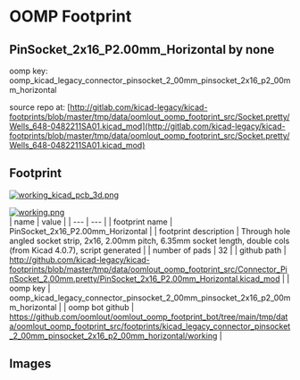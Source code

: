# OOMP Footprint  
## PinSocket_2x16_P2.00mm_Horizontal  by none  
  
oomp key: oomp_kicad_legacy_connector_pinsocket_2_00mm_pinsocket_2x16_p2_00mm_horizontal  
  
source repo at: [http://gitlab.com/kicad-legacy/kicad-footprints/blob/master/tmp/data/oomlout_oomp_footprint_src/Socket.pretty/Wells_648-0482211SA01.kicad_mod](http://gitlab.com/kicad-legacy/kicad-footprints/blob/master/tmp/data/oomlout_oomp_footprint_src/Socket.pretty/Wells_648-0482211SA01.kicad_mod)  
## Footprint  
  
[![working_kicad_pcb_3d.png](working_kicad_pcb_3d_600.png)](working_kicad_pcb_3d.png)  
  
[![working.png](working_600.png)](working.png)  
| name | value | 
| --- | --- | 
| footprint name | PinSocket_2x16_P2.00mm_Horizontal | 
| footprint description | Through hole angled socket strip, 2x16, 2.00mm pitch, 6.35mm socket length, double cols (from Kicad 4.0.7), script generated | 
| number of pads | 32 | 
| github path | http://github.com/kicad-legacy/kicad-footprints/blob/master/tmp/data/oomlout_oomp_footprint_src/Connector_PinSocket_2.00mm.pretty/PinSocket_2x16_P2.00mm_Horizontal.kicad_mod | 
| oomp key | oomp_kicad_legacy_connector_pinsocket_2_00mm_pinsocket_2x16_p2_00mm_horizontal | 
| oomp bot github | https://github.com/oomlout/oomlout_oomp_footprint_bot/tree/main/tmp/data/oomlout_oomp_footprint_src/footprints/kicad_legacy_connector_pinsocket_2_00mm_pinsocket_2x16_p2_00mm_horizontal/working | 
## Images  
